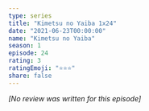 ```yaml
---
type: series
title: "Kimetsu no Yaiba 1x24"
date: "2021-06-23T00:00:00"
name: "Kimetsu no Yaiba"
season: 1
episode: 24
rating: 3
ratingEmoji: "⭐️⭐️⭐️"
share: false
---
```


*[No review was written for this episode]*
